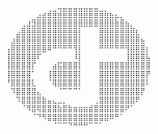 ⠀⠀⠀⠀⠀⠀⠀⠀⠀⠀⣀⣀⣀⣀⣀⣀⣀⣀⠀⠀⠀⠀⠀⠀⠀⠀⠀⠀
⠀⠀⠀⠀⠀⠀⣠⣴⣾⣿⣾⣿⣿⣿⣿⣿⣿⣿⣿⣷⣦⣄⡀⠀⠀⠀⠀⠀
⠀⠀⠀⢀⣰⣻⣿⣿⣿⣿⣿⣿⣿⣿⣿⣿⣿⣿⣿⣿⣿⣷⣿⣦⡀⠀⠀⠀
⠀⠀⣠⣿⣿⣿⣿⣿⣿⣿⣿⣿⣿⣿⡇⠀⠀⠀⣿⣿⣿⣿⣿⣿⣿⣆⠀⠀
⠀⣰⣿⣿⣿⣿⣿⣿⣿⣿⣿⣿⣿⣿⡇⠀⠀⠀⣿⣿⣿⣿⣿⣿⣿⣿⣦⠀
⢠⣿⣿⣿⣿⣿⣿⣿⠿⠛⠛⠛⠛⢻⡇⠀⠀⠀⠛⠛⠛⠛⠛⢻⣿⣿⣿⡆
⢸⣿⣿⣿⣿⣿⠏⠀⠀⠀⠀⠀⠀⠸⡇⠀⠀⠀⠀⠀⠀⠀⠀⢸⣿⣿⣿⣧
⢸⣿⣿⣿⣿⡏⠀⠀⠀⣴⣯⣿⣿⣿⡇⠀⠀⠀⣿⣿⣿⣿⣿⣿⣿⣿⣿⣿
⢸⣿⣿⣿⣿⠁⠀⠀⢸⣿⣿⣿⣿⣿⡇⠀⠀⠀⣿⣿⣿⣿⣿⣿⣿⣿⣿⡟
⠘⣿⣿⣿⣿⣇⠀⠀⠈⢿⣿⣿⣿⣿⡇⠀⠀⠀⣿⣿⣿⣿⣿⣿⣿⣿⣿⠇
⠀⠹⣿⣿⣿⣿⣄⠀⠀⠀⠈⠉⠉⠉⠁⠀⠀⠀⣿⣿⣿⣿⣿⣿⣿⣿⡟⠀
⠀⠀⠹⣿⣿⣿⣿⣷⣤⣄⣀⡀⠀⠀⠀⠀⠀⢀⣿⣿⣿⣿⣿⣿⣿⠟⠀⠀
⠀⠀⠀⠈⠻⣿⢿⣿⣿⣿⣷⣿⣷⣶⣶⣶⣾⣿⣿⣿⣿⣿⣿⠟⠁⠀⠀⠀
⠀⠀⠀⠀⠀⠈⠙⠻⣿⣿⣿⣿⣿⣿⣿⣿⣿⣿⣿⣿⠿⠛⠁⠀⠀⠀⠀⠀
⠀⠀⠀⠀⠀⠀⠀⠀⠀⠈⠉⠉⠙⠛⠛⠛⠉⠉⠁⠀⠀⠀⠀⠀⠀⠀⠀⠀
